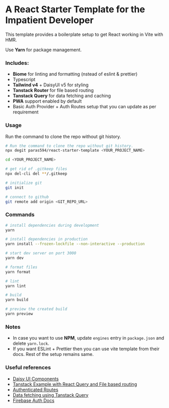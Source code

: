 # A React Starter Template for the Impatient Developer

This template provides a boilerplate setup to get React working in Vite with HMR.

Use **Yarn** for package management. 

### Includes:
- **Biome** for linting and formatting (nstead of eslint & prettier)
- Typescript
- **Tailwind v4** + DaisyUI v5 for styling
- **Tanstack Router** for file based routing
- **Tanstack Query** for data fetching and caching
- **PWA** support enabled by default
- Basic Auth Provider + Auth Routes setup that you can update as per requirement

### Usage
Run the command to clone the repo without git history.
```sh
# Run the command to clone the repo without git history.
npx degit paras594/react-starter-template <YOUR_PROJECT_NAME>

cd <YOUR_PROJECT_NAME>

# get rid of .gitkeep files 
npx del-cli del **/.gitkeep

# initialize git
git init

# connect to github
git remote add origin <GIT_REPO_URL>
```


### Commands
```sh
# install dependencies during development
yarn

# install dependencies in production 
yarn install --frozen-lockfile --non-interactive --production

# start dev server on port 3000
yarn dev

# format files
yarn format

# lint 
yarn lint

# build
yarn build

# preview the created build
yarn preview
```

### Notes
- In case you want to use **NPM**, update `engines` entry in `package.json` and delete `yarn.lock`.
- If you want ESLint + Prettier then you can use vite template from their docs. Rest of the setup remains same. 


### Useful references
- [Daisy UI Components](https://daisyui.com/components/button/)
- [Tanstack Example with React Query and File based routing](https://tanstack.com/router/latest/docs/framework/react/examples/kitchen-sink-react-query-file-based)
- [Authenticated Routes](https://tanstack.com/router/latest/docs/framework/react/examples/authenticated-routes)
- [Data fetching using Tanstack Query](https://tanstack.com/query/latest/docs/framework/react/quick-start)
- [Firebase Auth Docs](https://firebase.google.com/docs/auth/web/start#web)
